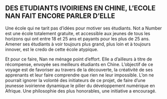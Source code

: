 ## DES ETUDIANTS IVOIRIENS EN CHINE, L’ECOLE NAN FAIT ENCORE PARLER D’ELLE ##

Une école qui ne tarit pas d’idées pour motiver ses étudiants. Not a Number est une école totalement gratuite, et accessible aux jeunes de tous les horizons qui ont entre 18 et 25 ans et payants pour les plus de 25 ans.
Amener ses étudiants à voir toujours plus grand, plus loin et à toujours innover, est le credo de cette école atypique.

Et pour ce faire, Nan ne ménage point d’effort. Elle a d’ailleurs à titre de récompense, envoyée ses meilleurs étudiants en Chine. L’objectif de ce voyage est de favoriser au travers de la découverte, la créativité de ses apprenants et leur faire comprendre que rien ne leur impossible.
​L’on ne pourrait ignorer la volonté des initiateurs de ce projet, de faire d’une jeunesse ivoirienne dynamique le pilier du développement numérique en Afrique. 
Une philosophie des plus honorables, une initiative a encouragé.
